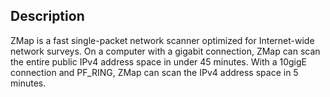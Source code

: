 ## Description

ZMap is a fast single-packet network scanner optimized for Internet-wide network surveys. On a computer with a gigabit connection, ZMap can scan the entire public IPv4 address space in under 45 minutes. With a 10gigE connection and PF_RING, ZMap can scan the IPv4 address space in 5 minutes.
